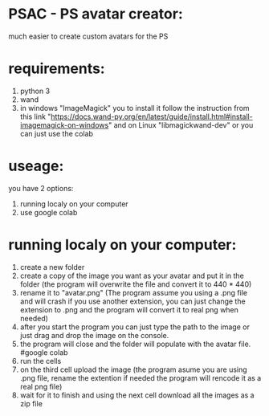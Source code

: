 # PSAC - PS avatar creator:
much easier to create custom avatars for the PS
# requirements:
1. python 3
2. wand
3. in windows "ImageMagick" you to install it follow the instruction from this link "https://docs.wand-py.org/en/latest/guide/install.html#install-imagemagick-on-windows" and on Linux "libmagickwand-dev" or you can just use the colab
# useage:
you have 2 options:
1. running localy on your computer
2. use google colab
# running localy on your computer:
1. create a new folder
2. create a copy of the image you want as your avatar and put it in the folder (the program will overwrite the file and convert it to 440 * 440)
3. rename it to "avatar.png" (The program assume you using a .png file and will crash if you use another extension, you can just change the extension to .png and the program will convert it to real png when needed)
4. after you start the program you can just type the path to the image or just drag and drop the image on the console.
5. the program will close and the folder will populate with the avatar file.
#google colab
1. run the cells
2. on the third cell upload the image (the program asume you are using .png file, rename the extention if needed the program will rencode it as a real png file)
3. wait for it to finish and using the next cell download all the images as a zip file
